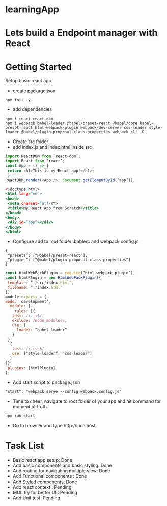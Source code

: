 # learningApp
# Lets build a Endpoint manager with React

# Getting Started
 Setup basic react app
- create package.json
```
npm init -y
```
- add dependencies
```
npm i react react-dom
npm i webpack babel-loader @babel/preset-react @babel/core babel-preset-react html-webpack-plugin webpack-dev-server css-loader style-loader @babel/plugin-proposal-class-properties webpack-cli -D
```
- Create src folder
- add index.js and index.html inside src
```index.js
import ReactDOM from ‘react-dom’;
import React from ‘react’;
const App = () => {
 return <h1>This is my React app!</h1>;
 }
ReactDOM.render(<App />, document.getElementById(‘app’));
```
```index.html
<!doctype html>
<html lang=”en”>
<head>
 <meta charset=”utf-8">
 <title>My React App from Scratch</title>
</head>
<body>
 <div id=”app”></div>
</body>
</html>
```
- Configure add to root folder .bablerc and webpack.config.js
```.bablerc
{
 “presets”: [“@babel/preset-react”],
 “plugins”: [“@babel/plugin-proposal-class-properties”]
}
```
```webpack.config.js
const HtmlWebPackPlugin = require(“html-webpack-plugin”);
const htmlPlugin = new HtmlWebPackPlugin({
 template: “./src/index.html”,
 filename: “./index.html”
});
module.exports = {
mode: ‘development’,
  module: {
    rules: [{
   test: /\.js$/,
   exclude: /node_modules/,
   use: {
     loader: “babel-loader”
   }
 },
  {
   test: /\.css$/,
   use: [“style-loader”, “css-loader”]
  }
]},
 plugins: [htmlPlugin]
};
```
- Add start script to package.json
```
"start": "webpack serve --config webpack.config.js"
```
- Time to cheer, navigate to root folder of your app and hit command for moment of truth
```
npm run start
```
- Go to browser and type http://localhost




# Task List
- Basic react app setup: Done
- Add basic components and basic styling: Done
- Add routing for navigating multiple view: Done
- Add Functional components : Done
- Add Styled components: Done
- Add react context : Pending
- MUI: try for better UI : Pending
- Add Unit test: Pending